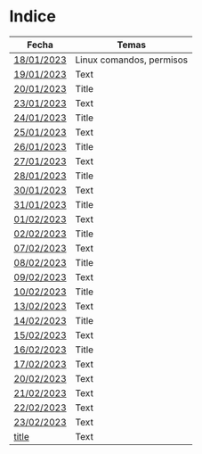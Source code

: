 # Indice #

| Fecha | Temas |
| ----------- | ----------- |
| [18/01/2023](https://github.com/saloultrasist/taller-ultrasist/blob/main/apuntes3/clase180123.md) | Linux comandos, permisos  |
| [19/01/2023](https://github.com/saloultrasist/taller-ultrasist/blob/main/apuntes3/clase190123.md) | Text |
| [20/01/2023](https://github.com/saloultrasist/taller-ultrasist/blob/main/apuntes3/clase200123.md) | Title |
| [23/01/2023](https://github.com/saloultrasist/taller-ultrasist/blob/main/apuntes3/clase230123.md) | Text |
| [24/01/2023](https://github.com/saloultrasist/taller-ultrasist/blob/main/apuntes3/clase240223.md) | Title |
| [25/01/2023](https://github.com/saloultrasist/taller-ultrasist/blob/main/apuntes3/clase250223.md) | Text |
| [26/01/2023](https://github.com/saloultrasist/taller-ultrasist/blob/main/apuntes3/clase260123.md) | Title |
| [27/01/2023](https://github.com/saloultrasist/taller-ultrasist/blob/main/apuntes3/clase270123.md) | Text |
| [28/01/2023](https://github.com/saloultrasist/taller-ultrasist/blob/main/apuntes3/clase280123.md) | Title |
| [30/01/2023](https://github.com/saloultrasist/taller-ultrasist/blob/main/apuntes3/clase300123.md) | Text |
| [31/01/2023](https://github.com/saloultrasist/taller-ultrasist/blob/main/apuntes3/clase310123.md) | Title |
| [01/02/2023](https://github.com/saloultrasist/taller-ultrasist/blob/main/apuntes3/clase010223.md) | Text |
| [02/02/2023](https://github.com/saloultrasist/taller-ultrasist/blob/main/apuntes3/clase020223.md) | Title |
| [07/02/2023](https://github.com/saloultrasist/taller-ultrasist/blob/main/apuntes3/clase070223.md) | Text 
| [08/02/2023](https://github.com/saloultrasist/taller-ultrasist/blob/main/apuntes3/clase08223.md) | Title |
| [09/02/2023](https://github.com/saloultrasist/taller-ultrasist/blob/main/apuntes3/clase09223.md) | Text |
| [10/02/2023](https://github.com/saloultrasist/taller-ultrasist/blob/main/apuntes3/clase100223.md) | Title |
| [13/02/2023](https://github.com/saloultrasist/taller-ultrasist/blob/main/apuntes3/clase130223.md) | Text |
| [14/02/2023](https://github.com/saloultrasist/taller-ultrasist/blob/main/apuntes3/clase140223.md) | Title |
| [15/02/2023](https://github.com/saloultrasist/taller-ultrasist/blob/main/apuntes3/clase150223.md) | Text |
| [16/02/2023](https://github.com/saloultrasist/taller-ultrasist/blob/main/apuntes3/clase160223.md) | Title |
| [17/02/2023](https://github.com/saloultrasist/taller-ultrasist/blob/main/apuntes3/clase170223.md) | Text |
| [20/02/2023](https://github.com/saloultrasist/taller-ultrasist/blob/main/apuntes3/clase200223.md) | Text |
| [21/02/2023](https://github.com/saloultrasist/taller-ultrasist/blob/main/apuntes3/clase210223.md) | Text |
| [22/02/2023](https://github.com/saloultrasist/taller-ultrasist/blob/main/apuntes3/clase220223.md) | Text |
| [23/02/2023](https://github.com/saloultrasist/taller-ultrasist/blob/main/apuntes3/clase230223.md) | Text |
| [title](https://www.example.com) | Text |
